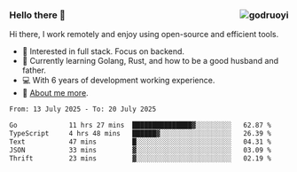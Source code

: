 ### Hello there 👋 <img align="right" src="https://github-readme-stats.vercel.app/api?username=godruoyi&show_icons=true" alt="godruoyi" />

Hi there, I work remotely and enjoy using open-source and efficient tools.

- 🔭 Interested in full stack. Focus on backend.
- 🌱 Currently learning Golang, Rust, and how to be a good husband and father.
- 💻 With 6 years of development working experience.
- 👒 [About me more](https://godruoyi.com/posts/about-godruoyi).



<!--START_SECTION:waka-->

```txt
From: 13 July 2025 - To: 20 July 2025

Go             11 hrs 27 mins  ███████████████▓░░░░░░░░░   62.87 %
TypeScript     4 hrs 48 mins   ██████▓░░░░░░░░░░░░░░░░░░   26.39 %
Text           47 mins         █░░░░░░░░░░░░░░░░░░░░░░░░   04.31 %
JSON           33 mins         ▓░░░░░░░░░░░░░░░░░░░░░░░░   03.09 %
Thrift         23 mins         ▓░░░░░░░░░░░░░░░░░░░░░░░░   02.19 %
```

<!--END_SECTION:waka-->
